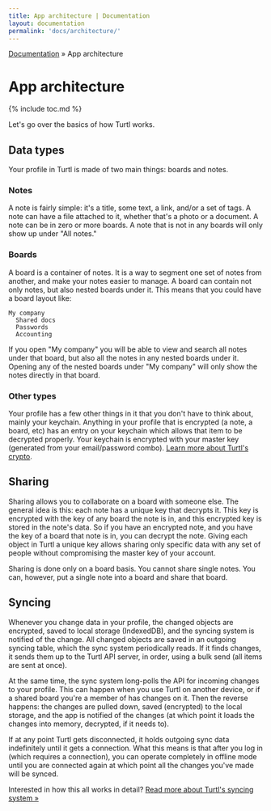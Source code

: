 ```yaml
---
title: App architecture | Documentation
layout: documentation
permalink: 'docs/architecture/'
---
```


<div class="breadcrumb">
<a href="/docs">Documentation</a> &raquo;
App architecture
</div>

# App architecture
{% include toc.md %}

Let's go over the basics of how Turtl works.

## Data types

Your profile in Turtl is made of two main things: boards and notes.

### Notes

A note is fairly simple: it's a title, some text, a link, and/or a set of tags.
A note can have a file attached to it, whether that's a photo or a document. A
note can be in zero or more boards. A note that is not in any boards will only
show up under "All notes."

### Boards

A board is
a container of notes. It is a way to segment one set of notes from another, and
make your notes easier to manage. A board can contain not only notes, but also
nested boards under it. This means that you could have a board layout like:

~~~
My company
  Shared docs
  Passwords
  Accounting
~~~

If you open "My company" you will be able to view and search all notes under
that board, but also all the notes in any nested boards under it. Opening any
of the nested boards under "My company" will only show the notes directly in
that board.

### Other types

Your profile has a few other things in it that you don't have to think about,
mainly your keychain. Anything in your profile that is encrypted (a note, a
board, etc) has an entry on your keychain which allows that item to be
decrypted properly. Your keychain is encrypted with your master key (generated
from your email/password combo). [Learn more about Turtl's crypto](/docs/security).

## Sharing

Sharing allows you to collaborate on a board with someone else. The general
idea is this: each note has a unique key that decrypts it. This key is
encrypted with the key of any board the note is in, and this encrypted key is
stored in the note's data. So if you have an encrypted note, and you have the
key of a board that note is in, you can decrypt the note. Giving each object
in Turtl a unique key allows sharing only specific data with any set of people
without compromising the master key of your account.

Sharing is done only on a board basis. You cannot share single notes. You can,
however, put a single note into a board and share that board.

## Syncing

Whenever you change data in your profile, the changed objects are encrypted,
saved to local storage (IndexedDB), and the syncing system is notified of the
change. All changed objects are saved in an outgoing syncing table, which the
sync system periodically reads. If it finds changes, it sends them up to the
Turtl API server, in order, using a bulk send (all items are sent at once).

At the same time, the sync system long-polls the API for incoming changes to
your profile. This can happen when you use Turtl on another device, or if a
shared board you're a member of has changes on it. Then the reverse happens:
the changes are pulled down, saved (encrypted) to the local storage, and the
app is notified of the changes (at which point it loads the changes into
memory, decrypted, if it needs to).

If at any point Turtl gets disconnected, it holds outgoing sync data
indefinitely until it gets a connection. What this means is that after you log
in (which requires a connection), you can operate completely in offline mode
until you are connected again at which point all the changes you've made will
be synced.

Interested in how this all works in detail? [Read more about Turtl's syncing
system &raquo;](/docs/syncing)

